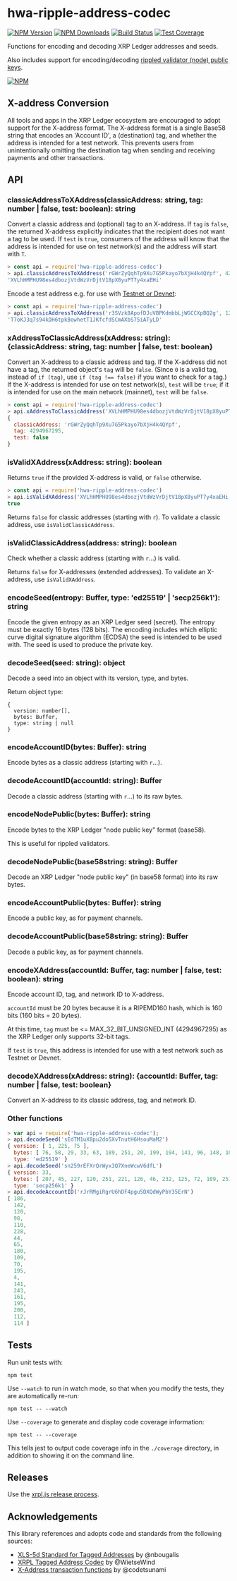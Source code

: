 # hwa-ripple-address-codec

[![NPM Version][npm-version-image]][npm-url]
[![NPM Downloads][npm-downloads-image]][npm-url]
[![Build Status][travis-image]][travis-url]
[![Test Coverage][coveralls-image]][coveralls-url]

Functions for encoding and decoding XRP Ledger addresses and seeds.

Also includes support for encoding/decoding [rippled validator (node) public keys](https://xrpl.org/run-rippled-as-a-validator.html).

[![NPM](https://nodei.co/npm/hwa-ripple-address-codec.png)](https://www.npmjs.org/package/hwa-ripple-address-codec)

## X-address Conversion

All tools and apps in the XRP Ledger ecosystem are encouraged to adopt support for the X-address format. The X-address format is a single Base58 string that encodes an 'Account ID', a (destination) tag, and whether the address is intended for a test network. This prevents users from unintentionally omitting the destination tag when sending and receiving payments and other transactions.

## API

### classicAddressToXAddress(classicAddress: string, tag: number | false, test: boolean): string

Convert a classic address and (optional) tag to an X-address. If `tag` is `false`, the returned X-address explicitly indicates that the recipient does not want a tag to be used. If `test` is `true`, consumers of the address will know that the address is intended for use on test network(s) and the address will start with `T`.

```js
> const api = require('hwa-ripple-address-codec')
> api.classicAddressToXAddress('rGWrZyQqhTp9Xu7G5Pkayo7bXjH4k4QYpf', 4294967295)
'XVLhHMPHU98es4dbozjVtdWzVrDjtV18pX8yuPT7y4xaEHi'
```

Encode a test address e.g. for use with [Testnet or Devnet](https://xrpl.org/xrp-testnet-faucet.html):

```js
> const api = require('hwa-ripple-address-codec')
> api.classicAddressToXAddress('r3SVzk8ApofDJuVBPKdmbbLjWGCCXpBQ2g', 123, true)
'T7oKJ3q7s94kDH6tpkBowhetT1JKfcfdSCmAXbS75iATyLD'
```

### xAddressToClassicAddress(xAddress: string): {classicAddress: string, tag: number | false, test: boolean}

Convert an X-address to a classic address and tag. If the X-address did not have a tag, the returned object's `tag` will be `false`. (Since `0` is a valid tag, instead of `if (tag)`, use `if (tag !== false)` if you want to check for a tag.) If the X-address is intended for use on test network(s), `test` will be `true`; if it is intended for use on the main network (mainnet), `test` will be `false`.

```js
> const api = require('hwa-ripple-address-codec')
> api.xAddressToClassicAddress('XVLhHMPHU98es4dbozjVtdWzVrDjtV18pX8yuPT7y4xaEHi')
{
  classicAddress: 'rGWrZyQqhTp9Xu7G5Pkayo7bXjH4k4QYpf',
  tag: 4294967295,
  test: false
}
```

### isValidXAddress(xAddress: string): boolean

Returns `true` if the provided X-address is valid, or `false` otherwise.

```js
> const api = require('hwa-ripple-address-codec')
> api.isValidXAddress('XVLhHMPHU98es4dbozjVtdWzVrDjtV18pX8yuPT7y4xaEHi')
true
```

Returns `false` for classic addresses (starting with `r`). To validate a classic address, use `isValidClassicAddress`.

### isValidClassicAddress(address: string): boolean

Check whether a classic address (starting with `r`...) is valid.

Returns `false` for X-addresses (extended addresses). To validate an X-address, use `isValidXAddress`.

### encodeSeed(entropy: Buffer, type: 'ed25519' | 'secp256k1'): string

Encode the given entropy as an XRP Ledger seed (secret). The entropy must be exactly 16 bytes (128 bits). The encoding includes which elliptic curve digital signature algorithm (ECDSA) the seed is intended to be used with. The seed is used to produce the private key.

### decodeSeed(seed: string): object

Decode a seed into an object with its version, type, and bytes.

Return object type:
```
{
  version: number[],
  bytes: Buffer,
  type: string | null
}
```

### encodeAccountID(bytes: Buffer): string

Encode bytes as a classic address (starting with `r`...).

### decodeAccountID(accountId: string): Buffer

Decode a classic address (starting with `r`...) to its raw bytes.

### encodeNodePublic(bytes: Buffer): string

Encode bytes to the XRP Ledger "node public key" format (base58).

This is useful for rippled validators.

### decodeNodePublic(base58string: string): Buffer

Decode an XRP Ledger "node public key" (in base58 format) into its raw bytes.

### encodeAccountPublic(bytes: Buffer): string

Encode a public key, as for payment channels.

### decodeAccountPublic(base58string: string): Buffer

Decode a public key, as for payment channels.

### encodeXAddress(accountId: Buffer, tag: number | false, test: boolean): string

Encode account ID, tag, and network ID to X-address.

`accountId` must be 20 bytes because it is a RIPEMD160 hash, which is 160 bits (160 bits = 20 bytes).

At this time, `tag` must be <= MAX_32_BIT_UNSIGNED_INT (4294967295) as the XRP Ledger only supports 32-bit tags.

If `test` is `true`, this address is intended for use with a test network such as Testnet or Devnet.

### decodeXAddress(xAddress: string): {accountId: Buffer, tag: number | false, test: boolean}

Convert an X-address to its classic address, tag, and network ID.

### Other functions

```js
> var api = require('hwa-ripple-address-codec');
> api.decodeSeed('sEdTM1uX8pu2do5XvTnutH6HsouMaM2')
{ version: [ 1, 225, 75 ],
  bytes: [ 76, 58, 29, 33, 63, 189, 251, 20, 199, 194, 141, 96, 148, 105, 179, 65 ],
  type: 'ed25519' }
> api.decodeSeed('sn259rEFXrQrWyx3Q7XneWcwV6dfL')
{ version: 33,
  bytes: [ 207, 45, 227, 120, 251, 221, 126, 46, 232, 125, 72, 109, 251, 90, 123, 255 ],
  type: 'secp256k1' }
> api.decodeAccountID('rJrRMgiRgrU6hDF4pgu5DXQdWyPbY35ErN')
[ 186,
  142,
  120,
  98,
  110,
  228,
  44,
  65,
  180,
  109,
  70,
  195,
  4,
  141,
  243,
  161,
  195,
  200,
  112,
  114 ]
```

## Tests

Run unit tests with:

    npm test

Use `--watch` to run in watch mode, so that when you modify the tests, they are automatically re-run:

    npm test -- --watch

Use `--coverage` to generate and display code coverage information:

    npm test -- --coverage

This tells jest to output code coverage info in the `./coverage` directory, in addition to showing it on the command line.

## Releases

Use the [xrpl.js release process](https://github.com/XRPLF/xrpl.js/blob/main/CONTRIBUTING.md#release).

## Acknowledgements

This library references and adopts code and standards from the following sources:

- [XLS-5d Standard for Tagged Addresses](https://github.com/xrp-community/standards-drafts/issues/6) by @nbougalis
- [XRPL Tagged Address Codec](https://github.com/xrp-community/xrpl-tagged-address-codec) by @WietseWind
- [X-Address transaction functions](https://github.com/codetsunami/xrpl-tools/tree/master/xaddress-functions) by @codetsunami

[coveralls-image]: https://badgen.net/coveralls/c/github/ripple/hwa-ripple-address-codec/master
[coveralls-url]: https://coveralls.io/r/ripple/ripple-address/codec?branch=master
[npm-downloads-image]: https://badgen.net/npm/dm/hwa-ripple-address-codec
[npm-url]: https://npmjs.org/package/hwa-ripple-address-codec
[npm-version-image]: https://badgen.net/npm/v/hwa-ripple-address-codec
[travis-image]: https://badgen.net/travis/ripple/hwa-ripple-address-codec/master
[travis-url]: https://travis-ci.org/github/ripple/hwa-ripple-address-codec
